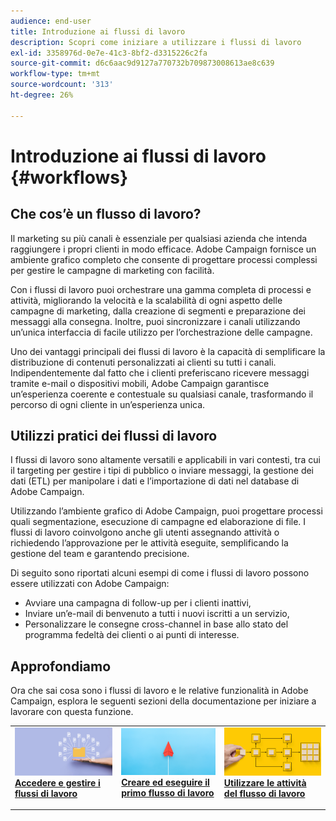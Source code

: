 ```yaml
---
audience: end-user
title: Introduzione ai flussi di lavoro
description: Scopri come iniziare a utilizzare i flussi di lavoro
exl-id: 3358976d-0e7e-41c3-8bf2-d3315226c2fa
source-git-commit: d6c6aac9d9127a770732b709873008613ae8c639
workflow-type: tm+mt
source-wordcount: '313'
ht-degree: 26%

---
```


# Introduzione ai flussi di lavoro {#workflows}

## Che cos’è un flusso di lavoro?

Il marketing su più canali è essenziale per qualsiasi azienda che intenda raggiungere i propri clienti in modo efficace. Adobe Campaign fornisce un ambiente grafico completo che consente di progettare processi complessi per gestire le campagne di marketing con facilità.

Con i flussi di lavoro puoi orchestrare una gamma completa di processi e attività, migliorando la velocità e la scalabilità di ogni aspetto delle campagne di marketing, dalla creazione di segmenti e preparazione dei messaggi alla consegna. Inoltre, puoi sincronizzare i canali utilizzando un’unica interfaccia di facile utilizzo per l’orchestrazione delle campagne.

Uno dei vantaggi principali dei flussi di lavoro è la capacità di semplificare la distribuzione di contenuti personalizzati ai clienti su tutti i canali. Indipendentemente dal fatto che i clienti preferiscano ricevere messaggi tramite e-mail o dispositivi mobili, Adobe Campaign garantisce un’esperienza coerente e contestuale su qualsiasi canale, trasformando il percorso di ogni cliente in un’esperienza unica.

## Utilizzi pratici dei flussi di lavoro

I flussi di lavoro sono altamente versatili e applicabili in vari contesti, tra cui il targeting per gestire i tipi di pubblico o inviare messaggi, la gestione dei dati (ETL) per manipolare i dati e l’importazione di dati nel database di Adobe Campaign.

Utilizzando l’ambiente grafico di Adobe Campaign, puoi progettare processi quali segmentazione, esecuzione di campagne ed elaborazione di file. I flussi di lavoro coinvolgono anche gli utenti assegnando attività o richiedendo l’approvazione per le attività eseguite, semplificando la gestione del team e garantendo precisione.

Di seguito sono riportati alcuni esempi di come i flussi di lavoro possono essere utilizzati con Adobe Campaign:

* Avviare una campagna di follow-up per i clienti inattivi,
* Inviare un’e-mail di benvenuto a tutti i nuovi iscritti a un servizio,
* Personalizzare le consegne cross-channel in base allo stato del programma fedeltà dei clienti o ai punti di interesse.

## Approfondiamo

Ora che sai cosa sono i flussi di lavoro e le relative funzionalità in Adobe Campaign, esplora le seguenti sezioni della documentazione per iniziare a lavorare con questa funzione.

<table style="table-layout:fixed"><tr style="border: 0;">
<td>
<a href="access-monitor.md">
<img alt="Accedere e gestire i flussi di lavoro" src="assets/do-not-localize/workflow-access.jpeg">
</a>
<div>
<a href="access-monitor.md"><strong>Accedere e gestire i flussi di lavoro</strong></a>
</div>
<p>
</td>
<td>
<a href="create-workflow.md">
<img alt="Creare ed eseguire il primo flusso di lavoro" src="assets/do-not-localize/workflow-create.jpeg">
</a>
<div><a href="create-workflow.md"><strong>Creare ed eseguire il primo flusso di lavoro</strong>
</div>
<p>
</td>
<td>
<a href="activities/about-activities.md">
<img alt="Utilizzare le attività del flusso di lavoro" src="assets/do-not-localize/workflow-activities.jpeg">
</a>
<div>
<a href="activities/about-activities.md"><strong>Utilizzare le attività del flusso di lavoro</strong></a>
</div>
<p></td>
</tr></table>